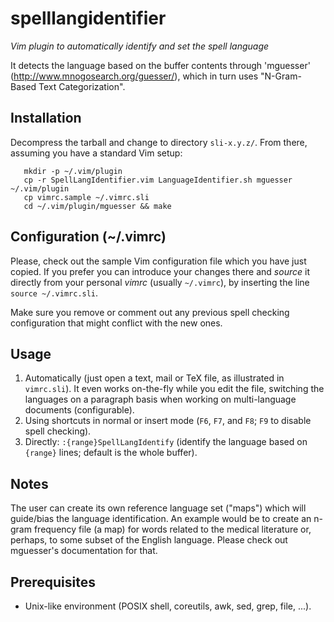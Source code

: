 spelllangidentifier
===================

*Vim plugin to automatically identify and set the spell language*

It detects the language based on the buffer contents through 'mguesser'
(http://www.mnogosearch.org/guesser/), which in turn uses "N-Gram-Based Text
Categorization".

Installation
------------

Decompress the tarball and change to directory `sli-x.y.z/`. From there,
assuming you have a standard Vim setup:

```
   mkdir -p ~/.vim/plugin
   cp -r SpellLangIdentifier.vim LanguageIdentifier.sh mguesser ~/.vim/plugin
   cp vimrc.sample ~/.vimrc.sli
   cd ~/.vim/plugin/mguesser && make
```


Configuration (~/.vimrc)
------------------------

Please, check out the sample Vim configuration file which you have just copied.
If you prefer you can introduce your changes there and *source* it directly
from your personal *vimrc* (usually `~/.vimrc`), by inserting the line `source
~/.vimrc.sli`.

Make sure you remove or comment out any previous spell checking configuration
that might conflict with the new ones.


Usage
-----

   1. Automatically (just open a text, mail or TeX file, as illustrated in `vimrc.sli`). It even works on-the-fly while you edit the file, switching the languages on a paragraph basis when working on multi-language documents (configurable).
   2. Using shortcuts in normal or insert mode (`F6`, `F7`, and `F8`; `F9` to disable spell checking).
   3. Directly: `:{range}SpellLangIdentify` (identify the language based on `{range}` lines; default is the whole buffer).


Notes
-----

The user can create its own reference language set ("maps") which will
guide/bias the language identification. An example would be to create an n-gram
frequency file (a map) for words related to the medical literature or, perhaps,
to some subset of the English language. Please check out mguesser's
documentation for that.


Prerequisites
-------------

   * Unix-like environment (POSIX shell, coreutils, awk, sed, grep, file, ...).
